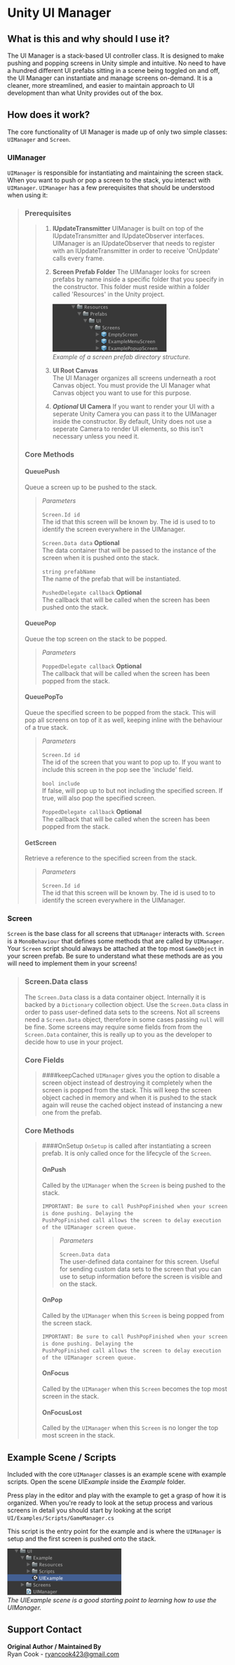 # Unity UI Manager

## What is this and why should I use it?
The UI Manager is a stack-based UI controller class. It is designed to make pushing and popping screens in Unity simple and intuitive. No need to have a hundred different UI prefabs sitting in a scene being toggled on and off, the UI Manager can instantiate and manage screens on-demand. It is a cleaner, more streamlined, and easier to maintain approach to UI development than what Unity provides out of the box.

## How does it work?
The core functionality of UI Manager is made up of only two simple classes: `UIManager` and `Screen`.

### UIManager
`UIManager` is responsible for instantiating and maintaining the screen stack. When you want to push or pop a screen to the stack, you interact with `UIManager`. `UIManager` has a few prerequisites that should be understood when using it:

> ### Prerequisites
> 
> > 1. **IUpdateTransmitter**
> > UIManager is built on top of the IUpdateTransmitter and IUpdateObserver interfaces. UIManager is
> > an IUpdateObserver that needs to register with an IUpdateTransmitter in order to receive
> > 'OnUpdate' calls every frame.  
> >
> > 2. **Screen Prefab Folder**
> > The UIManager looks for screen prefabs by name inside a specific folder that you specify in the 
> > constructor. This folder must reside within a folder called 'Resources' in the Unity project.
> > 
> >     ![Prefab Directory](_images/prefab_directory.png)  
> >     *Example of a screen prefab directory structure.*
> > 
> > 
> > 3. **UI Root Canvas**  
> > The UI Manager organizes all screens underneath a root Canvas object. You must provide the UI
> > Manager what Canvas object you want to use for this purpose.
> > 
> > 4. ***Optional* UI Camera**
> > If you want to render your UI with a seperate Unity Camera you can pass it to the UIManager 
> > inside the constructor. By default, Unity does not use a seperate Camera to render UI elements,
> > so this isn't necessary unless you need it.
> 
> ### Core Methods
> 
> #### QueuePush
> Queue a screen up to be pushed to the stack.
>
> > *Parameters*  
> >
> > `Screen.Id id`  
> > The id that this screen will be known by. The id is used to to identify the screen everywhere in 
> > the UIManager.
> >
> > `Screen.Data data` **Optional**  
> > The data container that will be passed to the instance of the screen when it is pushed onto the 
> > stack.
> >
> > `string prefabName`  
> > The name of the prefab that will be instantiated.
> > 
> > `PushedDelegate callback` **Optional**  
> > The callback that will be called when the screen has been pushed onto the stack.
>
> #### QueuePop
> Queue the top screen on the stack to be popped.
>
> > *Parameters*  
> >
> > `PoppedDelegate callback` **Optional**  
> > The callback that will be called when the screen has been popped from the stack.
>
> #### QueuePopTo
> Queue the specified screen to be popped from the stack. This will pop all screens on top of it as well, keeping inline with the behaviour of a true stack.
> 
> > *Parameters*
> > 
> > `Screen.Id id`  
> > The id of the screen that you want to pop up to. If you want to include this screen in the pop 
> > see the 'include' field.
> >
> > `bool include`  
> > If false, will pop up to but not including the specified screen. If true, will also pop the specified screen.
> >
> > `PoppedDelegate callback` **Optional**  
> > The callback that will be called when the screen has been popped from the stack.
>
> #### GetScreen
> Retrieve a reference to the specified screen from the stack.
>
> > *Parameters*
> > 
> > `Screen.Id id`  
> > The id that this screen will be known by. The id is used to to identify the screen everywhere in the UIManager.

### Screen
`Screen` is the base class for all screens that `UIManager` interacts with. `Screen` is a `MonoBehaviour` that defines some methods that are called by `UIManager`. Your `Screen` script should always be attached at the top most `GameObject` in your screen prefab. Be sure to understand what these methods are as you will need to implement them in your screens!

> ### Screen.Data class
> The `Screen.Data` class is a data container object. Internally it is backed by a `Dictionary` 
> collection object. Use the `Screen.Data` class in order to pass user-defined data sets to the 
> screens. Not all screens need a `Screen.Data` object, therefore in some cases passing `null` will be 
> fine. Some screens may require some fields from from the `Screen.Data` container, this is really up 
> to you as the developer to decide how to use in your project.
>
> ### Core Fields
> > ####keepCached
> > `UIManager` gives you the option to disable a screen object instead of destroying it completely when 
> > the screen is popped from the stack. This will keep the screen object cached in memory and when it is 
> > pushed to the stack again will reuse the cached object instead of instancing a new one from the prefab.
>
> ### Core Methods
> > ####OnSetup
> > `OnSetup` is called after instantiating a screen prefab. It is only called once for the lifecycle of 
> > the `Screen`.
> > #### OnPush
> > Called by the `UIManager` when the `Screen` is being pushed to the stack. 
> > 
> > ```
> > IMPORTANT: Be sure to call PushPopFinished when your screen is done pushing. Delaying the
> > PushPopFinished call allows the screen to delay execution of the UIManager screen queue.
> > ```
> > 
> > > *Parameters*
> > > 
> > > `Screen.Data data`  
> > > The user-defined data container for this screen. Useful for sending custom data sets to the screen 
> > > that you can use to setup information before the screen is visible and on the stack.
> > 
> > #### OnPop
> > Called by the `UIManager` when this `Screen` is being popped from the screen stack.
> >
> > ```
> > IMPORTANT: Be sure to call PushPopFinished when your screen is done pushing. Delaying the 
> > PushPopFinished call allows the screen to delay execution of the UIManager screen queue.
> > ```
> > 
> > #### OnFocus
> > Called by the `UIManager` when this `Screen` becomes the top most screen in the stack.
> > 
> > #### OnFocusLost
> > Called by the `UIManager` when this `Screen` is no longer the top most screen in the stack.

## Example Scene / Scripts

Included with the core `UIManager` classes is an example scene with example scripts.
Open the scene *UIExample* inside the *Example* folder.

Press play in the editor and play with the example to get a grasp of how it is organized.
When you're ready to look at the setup process and various screens in detail you should start by looking at the script `UI/Examples/Scripts/GameManager.cs`

This script is the entry point for the example and is where the `UIManager` is setup and the first screen is pushed onto the stack.

![UIExample Scene File](_images/uiexample_scene.png)  
*The UIExample scene is a good starting point to learning how to use the UIManager.*











## Support Contact
**Original Author / Maintained By**  
Ryan Cook - <ryancook423@gmail.com>